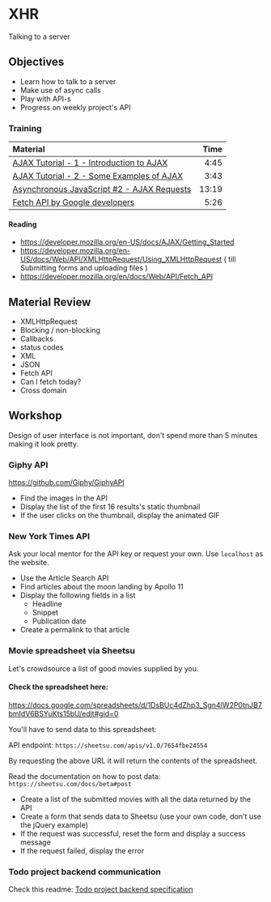 # XHR
Talking to a server

## Objectives
 - Learn how to talk to a server
 - Make use of async calls
 - Play with API-s
 - Progress on weekly project's API

### Training
| Material | Time |
|:---------|-----:|
| [AJAX Tutorial - 1 - Introduction to AJAX](https://www.youtube.com/watch?v=tp3Gw-oWs2k) | 4:45 |
| [AJAX Tutorial - 2 - Some Examples of AJAX](https://www.youtube.com/watch?v=-1RLW7a8Gr4) | 3:43 |
| [Asynchronous JavaScript #2 - AJAX Requests](https://www.youtube.com/watch?v=h0ZUpPiV1ac) | 13:19 |
| [Fetch API by Google developers](https://www.youtube.com/watch?v=g6-ZwZmRncs) | 5:26 |

#### Reading

 - https://developer.mozilla.org/en-US/docs/AJAX/Getting_Started
 - https://developer.mozilla.org/en-US/docs/Web/API/XMLHttpRequest/Using_XMLHttpRequest ( till Submitting forms and uploading files )
 - https://developer.mozilla.org/en/docs/Web/API/Fetch_API

## Material Review

 - XMLHttpRequest
 - Blocking / non-blocking
 - Callbacks
 - status codes
 - XML
 - JSON
 - Fetch API 
 - Can I fetch today?
 - Cross domain

## Workshop

Design of user interface is not important, don't spend more than 5 minutes making it look pretty.


### Giphy API

https://github.com/Giphy/GiphyAPI

 - Find the images in the API
 - Display the list of the first 16 results's static thumbnail
 - If the user clicks on the thumbnail, display the animated GIF


### New York Times API

Ask your local mentor for the API key or request your own. Use `localhost` as the website.

 - Use the Article Search API
 - Find articles about the moon landing by Apollo 11
 - Display the following fields in a list
    - Headline
    - Snippet 
    - Publication date
 - Create a permalink to that article


### Movie spreadsheet via Sheetsu

Let's crowdsource a list of good movies supplied by you.

#### Check the spreadsheet here: 

https://docs.google.com/spreadsheets/d/1DsBUc4dZhp3_Sgn4IW2P0tnJB7bmIdV6BSYuKts15bU/edit#gid=0

You'll have to send data to this spreadsheet:

API endpoint: `https://sheetsu.com/apis/v1.0/7654fbe24554`

By requesting the above URL it will return the contents of the spreadsheet.

Read the documentation on how to post data: `https://sheetsu.com/docs/beta#post`

 - Create a list of the submitted movies with all the data returned by the API
 - Create a form that sends data to Sheetsu (use your own code, don't use the jQuery example)
 - If the request was successful, reset the form and display a success message
 - If the request failed, display the error

### Todo project backend communication

Check this readme: [Todo project backend specification](todo-ajax/README.md)


